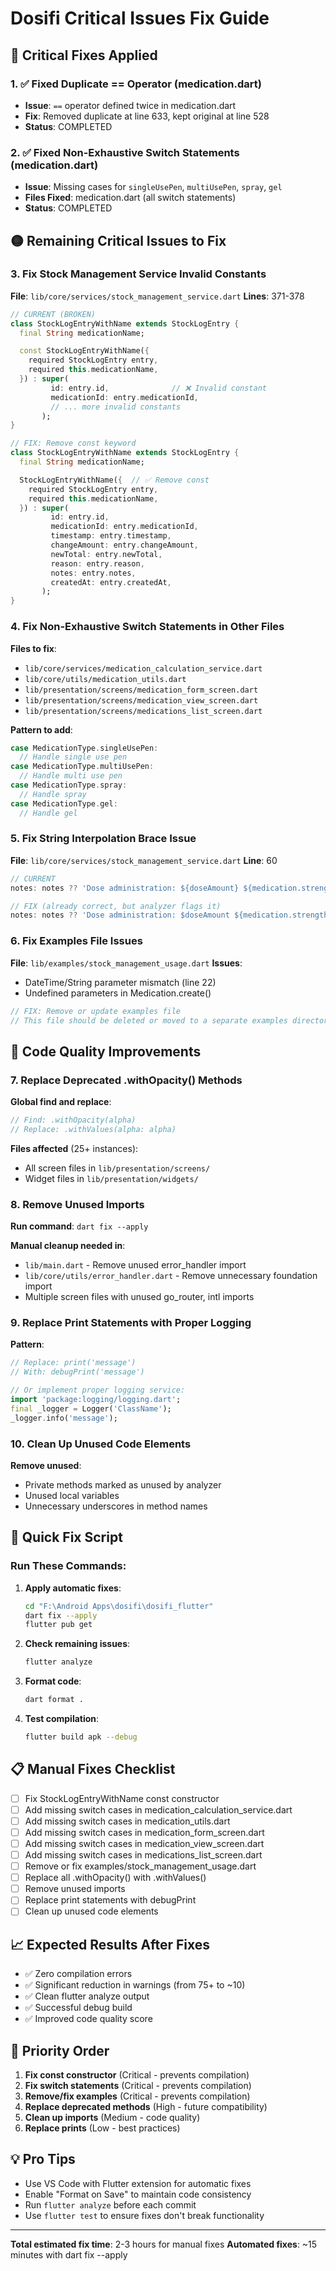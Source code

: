 # Dosifi Critical Issues Fix Guide

## 🔴 Critical Fixes Applied

### 1. ✅ Fixed Duplicate == Operator (medication.dart)
- **Issue**: `==` operator defined twice in medication.dart
- **Fix**: Removed duplicate at line 633, kept original at line 528
- **Status**: COMPLETED

### 2. ✅ Fixed Non-Exhaustive Switch Statements (medication.dart)
- **Issue**: Missing cases for `singleUsePen`, `multiUsePen`, `spray`, `gel`
- **Files Fixed**: medication.dart (all switch statements)
- **Status**: COMPLETED

## 🟡 Remaining Critical Issues to Fix

### 3. Fix Stock Management Service Invalid Constants
**File**: `lib/core/services/stock_management_service.dart`
**Lines**: 371-378

```dart
// CURRENT (BROKEN)
class StockLogEntryWithName extends StockLogEntry {
  final String medicationName;

  const StockLogEntryWithName({
    required StockLogEntry entry,
    required this.medicationName,
  }) : super(
         id: entry.id,              // ❌ Invalid constant
         medicationId: entry.medicationId,
         // ... more invalid constants
       );
}

// FIX: Remove const keyword
class StockLogEntryWithName extends StockLogEntry {
  final String medicationName;

  StockLogEntryWithName({  // ✅ Remove const
    required StockLogEntry entry,
    required this.medicationName,
  }) : super(
         id: entry.id,
         medicationId: entry.medicationId,
         timestamp: entry.timestamp,
         changeAmount: entry.changeAmount,
         newTotal: entry.newTotal,
         reason: entry.reason,
         notes: entry.notes,
         createdAt: entry.createdAt,
       );
}
```

### 4. Fix Non-Exhaustive Switch Statements in Other Files
**Files to fix**:
- `lib/core/services/medication_calculation_service.dart`
- `lib/core/utils/medication_utils.dart`
- `lib/presentation/screens/medication_form_screen.dart`
- `lib/presentation/screens/medication_view_screen.dart`
- `lib/presentation/screens/medications_list_screen.dart`

**Pattern to add**:
```dart
case MedicationType.singleUsePen:
  // Handle single use pen
case MedicationType.multiUsePen:  
  // Handle multi use pen
case MedicationType.spray:
  // Handle spray
case MedicationType.gel:
  // Handle gel
```

### 5. Fix String Interpolation Brace Issue
**File**: `lib/core/services/stock_management_service.dart`
**Line**: 60

```dart
// CURRENT
notes: notes ?? 'Dose administration: ${doseAmount} ${medication.strengthUnit.displayName}',

// FIX (already correct, but analyzer flags it)
notes: notes ?? 'Dose administration: $doseAmount ${medication.strengthUnit.displayName}',
```

### 6. Fix Examples File Issues
**File**: `lib/examples/stock_management_usage.dart`
**Issues**:
- DateTime/String parameter mismatch (line 22)
- Undefined parameters in Medication.create()

```dart
// FIX: Remove or update examples file
// This file should be deleted or moved to a separate examples directory
```

## 🔧 Code Quality Improvements

### 7. Replace Deprecated .withOpacity() Methods
**Global find and replace**:
```dart
// Find: .withOpacity(alpha)
// Replace: .withValues(alpha: alpha)
```

**Files affected** (25+ instances):
- All screen files in `lib/presentation/screens/`
- Widget files in `lib/presentation/widgets/`

### 8. Remove Unused Imports
**Run command**: `dart fix --apply`

**Manual cleanup needed in**:
- `lib/main.dart` - Remove unused error_handler import
- `lib/core/utils/error_handler.dart` - Remove unnecessary foundation import
- Multiple screen files with unused go_router, intl imports

### 9. Replace Print Statements with Proper Logging
**Pattern**:
```dart
// Replace: print('message')
// With: debugPrint('message')

// Or implement proper logging service:
import 'package:logging/logging.dart';
final _logger = Logger('ClassName');
_logger.info('message');
```

### 10. Clean Up Unused Code Elements
**Remove unused**:
- Private methods marked as unused by analyzer
- Unused local variables
- Unnecessary underscores in method names

## 🚀 Quick Fix Script

### Run These Commands:

1. **Apply automatic fixes**:
   ```bash
   cd "F:\Android Apps\dosifi\dosifi_flutter"
   dart fix --apply
   flutter pub get
   ```

2. **Check remaining issues**:
   ```bash
   flutter analyze
   ```

3. **Format code**:
   ```bash
   dart format .
   ```

4. **Test compilation**:
   ```bash
   flutter build apk --debug
   ```

## 📋 Manual Fixes Checklist

- [ ] Fix StockLogEntryWithName const constructor
- [ ] Add missing switch cases in medication_calculation_service.dart
- [ ] Add missing switch cases in medication_utils.dart  
- [ ] Add missing switch cases in medication_form_screen.dart
- [ ] Add missing switch cases in medication_view_screen.dart
- [ ] Add missing switch cases in medications_list_screen.dart
- [ ] Remove or fix examples/stock_management_usage.dart
- [ ] Replace all .withOpacity() with .withValues()
- [ ] Remove unused imports
- [ ] Replace print statements with debugPrint
- [ ] Clean up unused code elements

## 📈 Expected Results After Fixes

- ✅ Zero compilation errors
- ✅ Significant reduction in warnings (from 75+ to ~10)
- ✅ Clean flutter analyze output
- ✅ Successful debug build
- ✅ Improved code quality score

## 🎯 Priority Order

1. **Fix const constructor** (Critical - prevents compilation)
2. **Fix switch statements** (Critical - prevents compilation)  
3. **Remove/fix examples** (Critical - prevents compilation)
4. **Replace deprecated methods** (High - future compatibility)
5. **Clean up imports** (Medium - code quality)
6. **Replace prints** (Low - best practices)

## 💡 Pro Tips

- Use VS Code with Flutter extension for automatic fixes
- Enable "Format on Save" to maintain code consistency
- Run `flutter analyze` before each commit
- Use `flutter test` to ensure fixes don't break functionality

---

**Total estimated fix time**: 2-3 hours for manual fixes
**Automated fixes**: ~15 minutes with dart fix --apply
